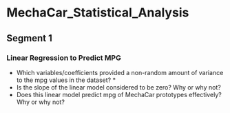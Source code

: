 # MechaCar_Statistical_Analysis

## Segment 1
### Linear Regression to Predict MPG
* Which variables/coefficients provided a non-random amount of variance to the mpg values in the dataset?
    * 
* Is the slope of the linear model considered to be zero? Why or why not?
* Does this linear model predict mpg of MechaCar prototypes effectively? Why or why not?